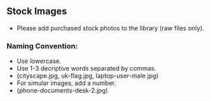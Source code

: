 ## Stock Images

* Please add purchased stock photos to the library (raw files only).

### Naming Convention:
* Use lowercase.
* Use 1-3 decriptive words separated by commas.
* (cityscape.jpg, uk-flag.jpg, laptop-user-male.jpg)
* For simular images, add a number.
* (phone-documents-desk-2.jpg)

